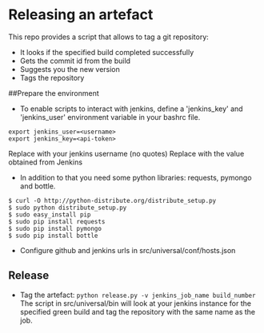 # Releasing an artefact

This repo provides a script that allows to tag a git repository:
- It looks if the specified build completed successfully
- Gets the commit id from the build
- Suggests you the new version
- Tags the repository

##Prepare the environment

* To enable scripts to interact with jenkins, define a 'jenkins_key' and 'jenkins_user' environment variable in your bashrc file. 
```
export jenkins_user=<username>
export jenkins_key=<api-token>
```
Replace <username> with your jenkins username (no quotes)
Replace <api-token> with the value obtained from Jenkins

* In addition to that you need some python libraries: requests, pymongo and bottle. 
```
$ curl -O http://python-distribute.org/distribute_setup.py
$ sudo python distribute_setup.py
$ sudo easy_install pip
$ sudo pip install requests
$ sudo pip install pymongo
$ sudo pip install bottle
```
* Configure github and jenkins urls in src/universal/conf/hosts.json

## Release
* Tag the artefact: ```python release.py -v jenkins_job_name build_number```
The script in src/universal/bin will look at your jenkins instance for the specified green build and tag the repository with the same name as the job.

